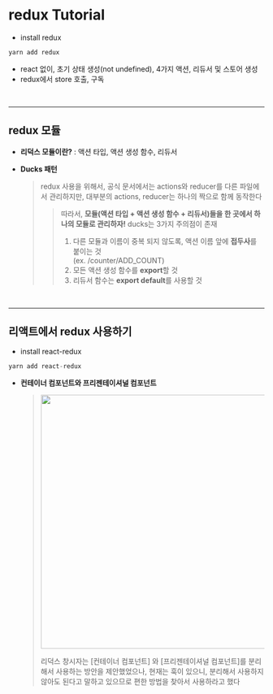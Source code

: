 # redux Tutorial

- install redux

```javaScript
yarn add redux
```

- react 없이, 초기 상태 생성(not undefined), 4가지 액션, 리듀서 및 스토어 생성
- redux에서 store 호출, 구독

<br/>

---

## redux 모듈

- **리덕스 모듈이란?** : 액션 타입, 액션 생성 함수, 리듀서

- **Ducks 패턴**
  > redux 사용을 위해서, 공식 문서에서는 actions와 reducer를 다른 파일에서 관리하지만,
  > 대부분의 actions, reducer는 하나의 짝으로 함께 동작한다
  >
  > > 따라서, **모듈(액션 타입 + 액션 생성 함수 + 리듀서)들을 한 곳에서 하나의 모듈로 관리하자!**
  > > ducks는 3가지 주의점이 존재
  > >
  > > 1.  다른 모듈과 이름이 중복 되지 않도록, 액션 이름 앞에 **접두사**를 붙이는 것<br/>(ex. /counter/ADD_COUNT)
  > > 2.  모든 액션 생성 함수를 **export**할 것
  > > 3.  리듀서 함수는 **export default**를 사용할 것

<br/>

---

## 리액트에서 redux 사용하기

- install react-redux

```javaScript
yarn add react-redux
```

- **컨테이너 컴포넌트와 프리젠테이셔널 컴포넌트**
  <br>
  > <img src="https://user-images.githubusercontent.com/54977412/135451815-19a30932-07e9-4655-ba28-68fa81d8e872.png" width="500px">
  >
  > 리덕스 창시자는 [컨테이너 컴포넌트] 와 [프리젠테이셔널 컴포넌트]를 분리해서 사용하는 방안을 제안했었으나,
  > 현재는 훅이 있으니, 분리해서 사용하지 않아도 된다고 말하고 있으므로
  > 편한 방법을 찾아서 사용하라고 했다
